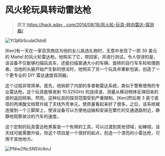 # 风火轮玩具转动雷达枪

> 原文:[https://hack aday . com/2014/08/18/风火轮-玩具-转向雷达-探测器/](https://hackaday.com/2014/08/18/hot-wheels-toy-turned-radar-detector/)

![Yl3jKbSculaOIdoE](../Images/599be5d5490cac3876e46847944a6344.png)

[Ken]有一天在一家百货商店为他的女儿挑选礼物时，无意中发现了一把 30 美元的 Mattel 的风火轮雷达枪。他购买了它，带回家，并进行测试。令人惊讶的是，该设备不仅能够扫描玩具车，还能扫描普通大小的车辆、旋转的自行车车轮和慢跑者。当他的头脑开始产生新的想法时，他购买了另一个玩具并重新包装，创造了一个更专业的 DIY 雷达速度探测器。

这个过程非常简单。首先，他拆卸了内部的多普勒雷达系统，类似于警察使用的专业雷达枪。这个玩具能够发射 10.525GHz 的连续波，测量从移动物体反弹回来的波的返回频率。然而，这种玩具的探测范围受到严重限制。[Ken]然后用 3 英寸直径的丙烯酸文档管升级了天线外壳单元，使质量看起来好了很多。之后，该系统被连接到一个三脚架上，使该设备可以方便地运输和安装在繁忙的交通道路附近，静静地观察驶过的汽车的速度。

这个定制的玩具雷达枪黑客是一个有用的工具，可以过渡到其他领域，如棒球。该天线可能需要升级，但这个项目是一个很好的起点，创造一个漂亮的小雷达枪，可用于其他地方。

![PNiw2NcSN5VclknJ](../Images/fd2f967c4c0fb465b1924b0e36034f7e.png)